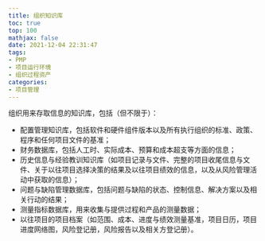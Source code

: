 ```yaml
---
title: 组织知识库
toc: true
top: 100
mathjax: false
date: 2021-12-04 22:31:47
tags:
- PMP
- 项目运行环境
- 组织过程资产
categories:
- 项目管理
---
```

组织用来存取信息的知识库，包括（但不限于）：

- 配置管理知识库，包括软件和硬件组件版本以及所有执行组织的标准、政策、程序和任何项目文件的基准；
- 财务数据库，包括人工时、实际成本、预算和成本超支等方面的信息；
- 历史信息与经验教训知识库（如项目记录与文件、完整的项目收尾信息与文件、关于以往项目选择决策的结果及以往项目绩效的信息，以及从风险管理活动中获取的信息）；
- 问题与缺陷管理数据库，包括问题与缺陷的状态、控制信息、解决方案以及相关行动的结果；
- 测量指标数据库，用来收集与提供过程和产品的测量数据；
- 以往项目的项目档案（如范围、成本、进度与绩效测量基准，项目日历，项目进度网络图，风险登记册，风险报告以及相关方登记册）。
